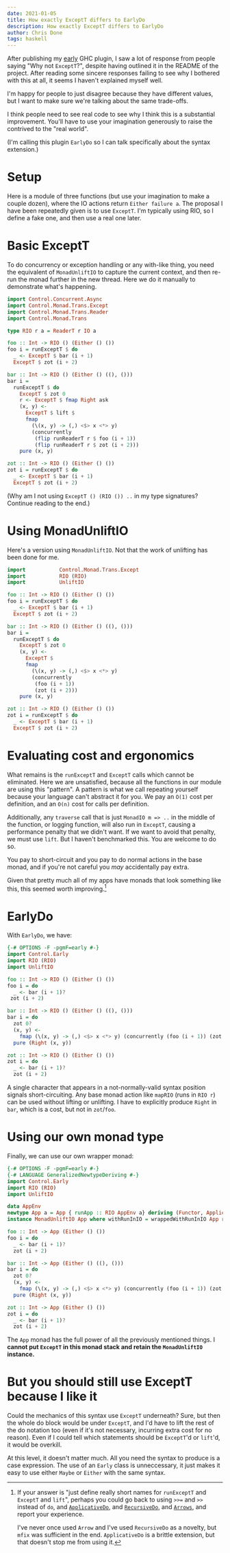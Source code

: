 ```yaml
---
date: 2021-01-05
title: How exactly ExceptT differs to EarlyDo
description: How exactly ExceptT differs to EarlyDo
author: Chris Done
tags: haskell
---
```


After publishing my [early](https://github.com/inflex-io/early) GHC
plugin, I saw a lot of response from people saying "Why not
`ExceptT`?", despite having outlined it in the README of the
project. After reading some sincere responses failing to see why I
bothered with this at all, it seems I haven't explained myself well.

I'm happy for people to just disagree because they have different
values, but I want to make sure we're talking about the same
trade-offs.

I think people need to see real code to see why I think this is a
substantial improvement. You'll have to use your imagination
generously to raise the contrived to the "real world".

(I'm calling this plugin `EarlyDo` so I can talk specifically about the
syntax extension.)

# Setup

Here is a module of three functions (but use your imagination to make
a couple dozen), where the IO actions return `Either failure a`. The
proposal I have been repeatedly given is to use `ExceptT`. I'm
typically using RIO, so I define a fake one, and then use a real one
later.

# Basic ExceptT

To do concurrency or exception handling or any with-like thing, you
need the equivalent of `MonadUnliftIO` to capture the current context,
and then re-run the monad further in the new thread. Here we do it
manually to demonstrate what's happening.

```haskell
import Control.Concurrent.Async
import Control.Monad.Trans.Except
import Control.Monad.Trans.Reader
import Control.Monad.Trans

type RIO r a = ReaderT r IO a

foo :: Int -> RIO () (Either () ())
foo i = runExceptT $ do
  _ <- ExceptT $ bar (i + 1)
  ExceptT $ zot (i + 2)

bar :: Int -> RIO () (Either () ((), ()))
bar i =
  runExceptT $ do
    ExceptT $ zot 0
    r <- ExceptT $ fmap Right ask
    (x, y) <-
      ExceptT $ lift $
      fmap
        (\(x, y) -> (,) <$> x <*> y)
        (concurrently
         (flip runReaderT r $ foo (i + 1))
         (flip runReaderT r $ zot (i + 2)))
    pure (x, y)

zot :: Int -> RIO () (Either () ())
zot i = runExceptT $ do
  _ <- ExceptT $ bar (i + 1)
  ExceptT $ zot (i + 2)
```

(Why am I not using `ExceptT () (RIO ()) ..` in my type signatures?
Continue reading to the end.)

# Using MonadUnliftIO

Here's a version using `MonadUnliftIO`. Not that the work of unlifting
has been done for me.

``` haskell
import           Control.Monad.Trans.Except
import           RIO (RIO)
import           UnliftIO

foo :: Int -> RIO () (Either () ())
foo i = runExceptT $ do
  _ <- ExceptT $ bar (i + 1)
  ExceptT $ zot (i + 2)

bar :: Int -> RIO () (Either () ((), ()))
bar i =
  runExceptT $ do
    ExceptT $ zot 0
    (x, y) <-
      ExceptT $
      fmap
        (\(x, y) -> (,) <$> x <*> y)
        (concurrently
         (foo (i + 1))
         (zot (i + 2)))
    pure (x, y)

zot :: Int -> RIO () (Either () ())
zot i = runExceptT $ do
  _ <- ExceptT $ bar (i + 1)
  ExceptT $ zot (i + 2)
```

# Evaluating cost and ergonomics

What remains is the `runExceptT` and `ExceptT` calls which cannot be
eliminated. Here we are unsatisfied, because all the functions in our
module are using this "pattern". A pattern is what we call repeating
yourself because your language can't abstract it for you. We pay an
`O(1)` cost per definition, and an `O(n)` cost for calls per
definition.

Additionally, any `traverse` call that is just `MonadIO m => ..` in
the middle of the function, or logging function, will also run in
`ExceptT`, causing a performance penalty that we didn't want. If we
want to avoid that penalty, we must use `lift`. But I haven't
benchmarked this. You are welcome to do so.

You pay to short-circuit and you pay to do normal actions in the base
monad, and if you're not careful you _may_ accidentally pay extra.

Given that pretty much all of my apps have monads that look something
like this, this seemed worth improving.[^1]

# EarlyDo

With `EarlyDo`, we have:

```haskell
{-# OPTIONS -F -pgmF=early #-}
import Control.Early
import RIO (RIO)
import UnliftIO

foo :: Int -> RIO () (Either () ())
foo i = do
  _ <- bar (i + 1)?
 zot (i + 2)

bar :: Int -> RIO () (Either () ((), ()))
bar i = do
  zot 0?
  (x, y) <-
    fmap (\(x, y) -> (,) <$> x <*> y) (concurrently (foo (i + 1)) (zot (i + 2)))?
  pure (Right (x, y))

zot :: Int -> RIO () (Either () ())
zot i = do
  _ <- bar (i + 1)?
  zot (i + 2)
```

A single character that appears in a not-normally-valid syntax
position signals short-circuiting. Any base monad action like `mapRIO`
(runs in `RIO r`) can be used without lifting or unlifting. I have to
explicitly produce `Right` in `bar`, which is a cost, but not in
`zot`/`foo`.

# Using our own monad type

Finally, we can use our own wrapper monad:

``` haskell
{-# OPTIONS -F -pgmF=early #-}
{-# LANGUAGE GeneralizedNewtypeDeriving #-}
import Control.Early
import RIO (RIO)
import UnliftIO

data AppEnv
newtype App a = App { runApp :: RIO AppEnv a} deriving (Functor, Applicative, Monad, MonadIO)
instance MonadUnliftIO App where withRunInIO = wrappedWithRunInIO App runApp

foo :: Int -> App (Either () ())
foo i = do
  _ <- bar (i + 1)?
  zot (i + 2)

bar :: Int -> App (Either () ((), ()))
bar i = do
  zot 0?
  (x, y) <-
    fmap (\(x, y) -> (,) <$> x <*> y) (concurrently (foo (i + 1)) (zot (i + 2)))?
  pure (Right (x, y))

zot :: Int -> App (Either () ())
zot i = do
  _ <- bar (i + 1)?
  zot (i + 2)
```

The `App` monad has the full power of all the previously mentioned
things. I **cannot put `ExceptT` in this monad stack and retain the
`MonadUnliftIO` instance.**

# But you should still use ExceptT because I like it

Could the mechanics of this syntax use `ExceptT` underneath? Sure, but
then the whole do block would be under `ExceptT`, and I'd have to lift
the rest of the do notation too (even if it's not necessary, incurring
extra cost for no reason). Even if I could tell which statements
should be `ExceptT`'d or `lift`'d, it would be overkill.

At this level, it doesn't matter much. All you need
the syntax to produce is a case expression. The use of an `Early`
class is unneccessary, it just makes it easy to use either `Maybe` or
`Either` with the same syntax.

[^1]: If your answer is "just define really short names for
     `runExceptT` and `ExceptT` and `lift`", perhaps you could go back
     to using `>>=` and `>>` instead of `do`, and
     [`ApplicativeDo`](https://www.microsoft.com/en-us/research/wp-content/uploads/2016/08/desugaring-haskell-haskell16.pdf?from=http%3A%2F%2Fresearch.microsoft.com%2Fen-us%2Fum%2Fpeople%2Fsimonpj%2Fpapers%2Flist-comp%2Fapplicativedo.pdf),
     and
     [`RecursiveDo`](https://ocharles.org.uk/posts/2014-12-09-recursive-do.html),
     and
     [`Arrows`](https://ocharles.org.uk/guest-posts/2014-12-21-arrows.html),
     and report your experience.

     I've never once used `Arrow` and I've
     used `RecursiveDo` as a novelty, but `mfix` was sufficient in the
     end. `ApplicativeDo` is a brittle extension, but that doesn't
     stop me from using it.
